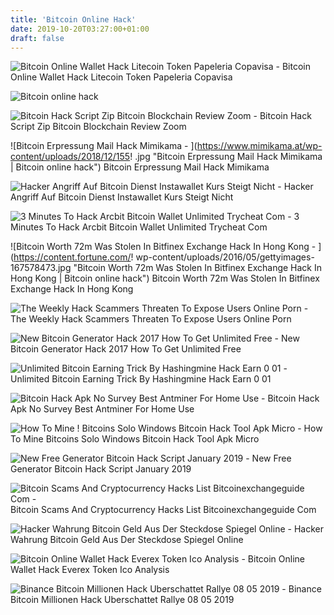 ```yaml
---
title: 'Bitcoin Online Hack'
date: 2019-10-20T03:27:00+01:00
draft: false
---
```


![Bitcoin Online Wallet Hack Litecoin Token Papeleria Copavisa - ](http://1.bp.blogspot.com/-OOop5G0ykK4/UptaN0XatBI/AAAAAAAAAik/dGc6shPesZs/s1600/encrypt%20wallet.png "Bitcoin Online Wallet Hack Litecoin Token Papeleria Copavisa | Bitcoin online hack") Bitcoin Online Wallet Hack Litecoin Token Papeleria Copavisa

![Bitcoin online hack](https://i.pinimg.com/originals/a3/50/e3/a350e3a7944dca94ef829cd709ac345e.jpg "Bitcoin online hack") 

![Bitcoin Hack Script Zip Bitcoin Blockchain Review Zoom - ](https://i.ytimg.com/vi/N6RSEo3OUwY/maxresdefault.jpg "Bitcoin Hack Script Zip Bitcoin Blockchain Review Zoom | Bitcoin online hack") Bitcoin Hack Script Zip Bitcoin Blockchain Review Zoom

![Bitcoin Erpressung Mail Hack Mimikama - ](https://www.mimikama.at/wp-content/uploads/2018/12/155!   .jpg "Bitcoin Erpressung Mail Hack Mimikama | Bitcoin online hack") Bitcoin Erpressung Mail Hack Mimikama

![Hacker Angriff Auf Bitcoin Dienst Instawallet Kurs Steigt Nicht - ](https://cdn1.spiegel.de/images/image-477783-breitwandaufmacher-lhce-477783.jpg "Hacker Angriff Auf Bitcoin Dienst Instawallet Kurs Steigt Nicht | Bitcoin online hack") Hacker Angriff Auf Bitcoin Dienst Instawallet Kurs Steigt Nicht

![3 Minutes To Hack Arcbit Bitcoin Wallet Unlimited Trycheat Com - ](https://is4-ssl.mzstatic.com/image/thumb/Purple71/v4/7b/f0/4d/7bf04d19-2346-7050-1856-e199c8a4b864/pr_source.png/1080x800bb.jpg "3 Minutes To Hack Arcbit Bitcoin Wallet Unlimited Trycheat Com | Bitcoin online hack") 3 Minutes To Hack Arcbit Bitcoin Wallet Unlimited Trycheat Com 

![Bitcoin Worth 72m Was Stolen In Bitfinex Exchange Hack In Hong Kong - ](https://content.fortune.com/!   wp-content/uploads/2016/05/gettyimages-167578473.jpg "Bitcoin Worth 72m Was Stolen In Bitfinex Exchange Hack In Hong Kong | Bitcoin online hack") Bitcoin Worth 72m Was Stolen In Bitfinex Exchange Hack In Hong Kong

![The Weekly Hack Scammers Threaten To Expose Users Online Porn - ](https://media.consumeraffairs.com/files/cache/news/Data_breach_and_hacking_concept_matejmo_Getty_Images_large.jpg "The Weekly Hack Scammers Threaten To Expose Users Online Porn | Bitcoin online hack") The Weekly Hack Scammers Threaten To Expose Users Online Porn

![New Bitcoin Generator Hack 2017 How To Get Unlimited Free - ](http://jsdo-static-contents.s3.amazonaws.com/images/capture/S/3/d/S3de.jpg?t=1520834549 "New Bitcoin Generator Hack 2017 Ho!   w To Get Unlimited Free | Bitcoin online hack") New Bitcoin Generator Hack 2017 How To Get Unlimited Free

![Unlimited Bitcoin Earning Trick By Hashingmine Hack Earn 0 01 - ](https://i0.wp.com/bitcoin7.online/wp-content/uploads/2019/03/maxresdefault-260.jpg?fit=1280%2C720 "Unlimited Bitcoin Earning Trick By Hashingmine Hack Earn 0 01 | Bitcoin online hack") Unlimited Bitcoin Earning Trick By Hashingmine Hack Earn 0 01

![Bitcoin Hack Apk No Survey Best Antminer For Home Use - ](https://i.ytimg.com/vi/SjLEHLbJ_O4/maxresdefault.jpg "Bitcoin Hack Apk No Survey Best Antminer For Home Use | Bitcoin online hack") Bitcoin Hack Apk No Survey Best Antminer For Home Use

![How To Mine !   Bitcoins Solo Windows Bitcoin Hack Tool Apk Micro - ](http://4.bp.blogspot.com/-ugU6M6v0-oA/VZTARWYBorI/AAAAAAAAAD8/sWA8lQeGHeE/s1600/ouioui.png "How To Min!   e Bitcoins Solo Windows Bitcoin Hack Tool Apk Micro | Bitcoin online hack") How To Mine Bitcoins Solo Windows Bitcoin Hack Tool Apk Micro

![New Free Generator Bitcoin Hack Script January 2019 - ](https://i.ytimg.com/vi/iKUfbqy3kN8/maxresdefault.jpg "New Free Generator Bitcoin Hack Script January 2019 | Bitcoin online hack") New Free Generator Bitcoin Hack Script January 2019

![Bitcoin Scams And Cryptocurrency Hacks List Bitcoinexchangeguide Com - ](https://bitcoinexchangeguide.com/wp-content/uploads/2019/03/A-Complete-History-of-Bitcoin-Hacks2.jpg "Bitcoin Scams And Cryptocurrency Hacks List Bitcoinexchangeguide Com | Bitcoin online hack") Bitcoin Scams And Cryptocurrency Hacks List Bitcoinexchangeguide Com

![Hacker Wahrung Bitcoin Geld Aus Der Steckdose Spiegel Online - ](https://cdn1.spiegel.de/images/image-216789-860_poster_16x9-jmva-216789.jpg "Hacker Wahrung Bitcoin Geld Aus Der Steckdose Spiegel Online | Bitcoin online hack") Hacker Wahrung Bitcoin Geld Aus Der Steckdose Spiegel Online

![Bitcoin Online Wallet Hack Everex Token Ico Analysis - ](https://www.cryptosquawk.com/wp-content/uploads/2019/04/everexAppUI.jpg "Bitcoin Online Wallet Hack Everex Token Ico Analysis | Bitcoin online hack") Bitcoin Online Wallet Hack Everex Token Ico Analysis

![Binance Bitcoin Millionen Hack Uberschattet Rallye 08 05 2019 - ](https://assets.wallstreet-online.de/_media/2800/marken/bitcoin/size_645/40145aa2-f58c-4678-a4e8-d6b006b0877b.jpg "Binance Bitcoin Millionen Hack Uberschattet Rallye 08 05 2019 | Bitcoin online hack") Binance Bitcoin Millionen Hack Uberschattet Rallye 08 05 2019